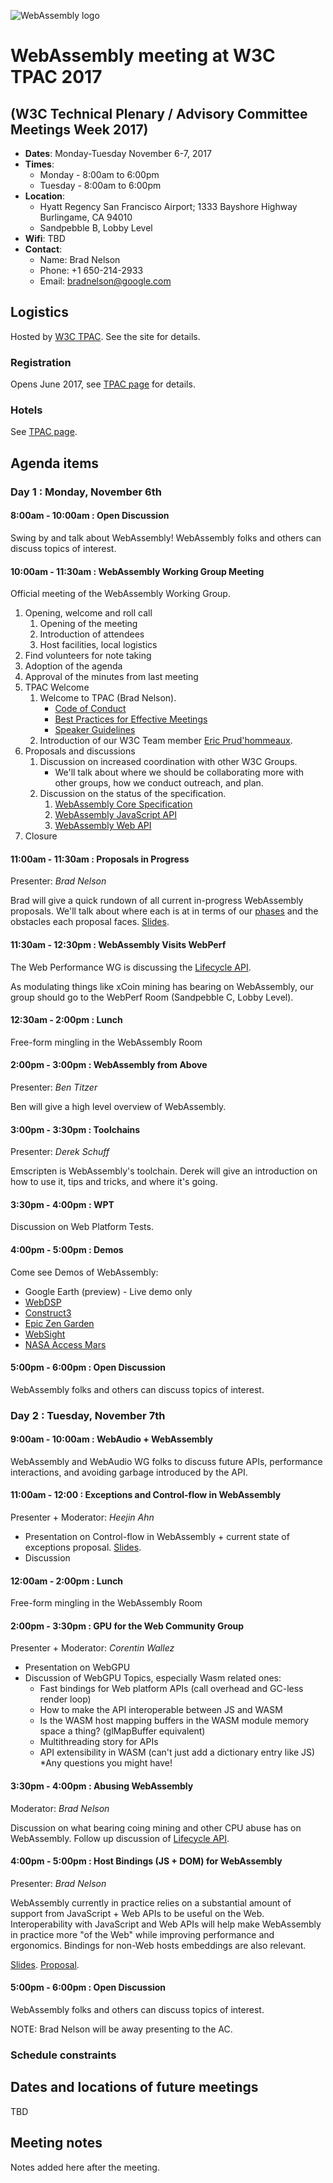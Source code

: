 ![WebAssembly logo](/images/WebAssembly.png)

# WebAssembly meeting at W3C TPAC 2017
## (W3C Technical Plenary / Advisory Committee Meetings Week 2017)

- **Dates**: Monday-Tuesday November 6-7, 2017
- **Times**:
    - Monday - 8:00am to 6:00pm
    - Tuesday - 8:00am to 6:00pm
- **Location**:
  * Hyatt Regency San Francisco Airport; 1333 Bayshore Highway Burlingame, CA 94010
  * Sandpebble B, Lobby Level
- **Wifi**: TBD
- **Contact**:
    - Name: Brad Nelson
    - Phone: +1 650-214-2933
    - Email: bradnelson@google.com

## Logistics

Hosted by [W3C TPAC](https://www.w3.org/2017/11/TPAC/). See the site for details.

### Registration

Opens June 2017, see [TPAC page](https://www.w3.org/2017/11/TPAC/) for details.

### Hotels

See [TPAC page](https://www.w3.org/2017/11/TPAC/).

## Agenda items

### Day 1 : Monday, November 6th

#### 8:00am - 10:00am : Open Discussion

Swing by and talk about WebAssembly!
WebAssembly folks and others can discuss topics of interest.

#### 10:00am - 11:30am : WebAssembly Working Group Meeting

Official meeting of the WebAssembly Working Group.

1. Opening, welcome and roll call
    1. Opening of the meeting
    1. Introduction of attendees
    1. Host facilities, local logistics
1. Find volunteers for note taking
1. Adoption of the agenda
1. Approval of the minutes from last meeting
1. TPAC Welcome
   1. Welcome to TPAC (Brad Nelson).
       * [Code of Conduct](https://www.w3.org/Consortium/cepc/)
       * [Best Practices for Effective Meetings](https://www.w3.org/wiki/Meetings_Best_Practices_document)
       * [Speaker Guidelines](https://www.w3.org/wiki/Speaker_Resources#Speakers_Guidelines)
   1. Introduction of our W3C Team member [Eric Prud'hommeaux](https://www.w3.org/People/Eric/).
1. Proposals and discussions
   1. Discussion on increased coordination with other W3C Groups.
      * We'll talk about where we should be collaborating more with other groups,
        how we conduct outreach, and plan.
   1. Discussion on the status of the specification.
      1. [WebAssembly Core Specification](https://github.com/WebAssembly/spec)
      1. [WebAssembly JavaScript API](https://littledan.github.io/spec/document/JS.html)
      1. [WebAssembly Web API](https://littledan.github.io/spec/document/web/)
1. Closure

#### 11:00am - 11:30am : Proposals in Progress
Presenter: *Brad Nelson*

Brad will give a quick rundown of all current in-progress WebAssembly proposals.
We'll talk about where each is at in terms of our
[phases](http://github.com/WebAssembly/meetings/blob/master/process/phases.md)
and the obstacles each proposal faces.
[Slides](https://docs.google.com/presentation/d/1uRpS79-kAoL3EoC7IxrJFU5G7V-Sxno9pm9rVjC20yE/).

#### 11:30am - 12:30pm : WebAssembly Visits WebPerf

The Web Performance WG is discussing the
[Lifecycle API](https://github.com/spanicker/web-lifecycle/blob/master/README.md).

As modulating things like xCoin mining has bearing on WebAssembly,
our group should go to the WebPerf Room (Sandpebble C, Lobby Level).

#### 12:30am - 2:00pm : Lunch

Free-form mingling in the WebAssembly Room

#### 2:00pm - 3:00pm : WebAssembly from Above
Presenter: *Ben Titzer*

Ben will give a high level overview of WebAssembly.

#### 3:00pm - 3:30pm : Toolchains
Presenter: *Derek Schuff*

Emscripten is WebAssembly's toolchain.
Derek will give an introduction on how to use it, tips and tricks, and where it's going.

#### 3:30pm - 4:00pm : WPT

Discussion on Web Platform Tests.

#### 4:00pm - 5:00pm : Demos

Come see Demos of WebAssembly:
* Google Earth (preview) - Live demo only
* [WebDSP](https://d2jta7o2zej4pf.cloudfront.net/)
* [Construct3](https://editor.construct.net/)
* [Epic Zen Garden](https://s3.amazonaws.com/mozilla-games/ZenGarden/EpicZenGarden.html)
* [WebSight](https://websightjs.com/)
* [NASA Access Mars](https://accessmars.withgoogle.com/)

#### 5:00pm - 6:00pm : Open Discussion

WebAssembly folks and others can discuss topics of interest.


### Day 2 : Tuesday, November 7th

#### 9:00am - 10:00am : WebAudio + WebAssembly

WebAssembly and WebAudio WG folks to discuss future APIs, performance interactions, and avoiding garbage introduced by the API.

#### 11:00am - 12:00 : Exceptions and Control-flow in WebAssembly
Presenter + Moderator: *Heejin Ahn*
* Presentation on Control-flow in WebAssembly + current state of exceptions proposal. [Slides](https://docs.google.com/presentation/d/1bny3a9OFxDoJQpQXz_ZVN_bCqrTPNGEnotLaubyXrxY/edit?usp=sharing).
* Discussion

#### 12:00am - 2:00pm : Lunch

Free-form mingling in the WebAssembly Room

#### 2:00pm - 3:30pm : GPU for the Web Community Group
Presenter + Moderator: *Corentin Wallez*
* Presentation on WebGPU
* Discussion of WebGPU Topics, especially Wasm related ones:
    * Fast bindings for Web platform APIs (call overhead and GC-less render loop)
    * How to make the API interoperable between JS and WASM
    * Is the WASM host mapping buffers in the WASM module memory space a thing? (glMapBuffer equivalent)
    * Multithreading story for APIs
    * API extensibility in WASM (can't just add a dictionary entry like JS)
    *Any questions you might have!

#### 3:30pm - 4:00pm : Abusing WebAssembly
Moderator: *Brad Nelson*

Discussion on what bearing coing mining and other CPU abuse has on WebAssembly.
Follow up discussion of [Lifecycle API](https://github.com/spanicker/web-lifecycle/blob/master/README.md).

#### 4:00pm - 5:00pm : Host Bindings (JS + DOM) for WebAssembly
Presenter: *Brad Nelson*

WebAssembly currently in practice relies on a substantial amount of support from
JavaScript + Web APIs to be useful on the Web. Interoperability with JavaScript
and Web APIs will help make WebAssembly in practice more "of the Web"
while improving performance and ergonomics. Bindings for non-Web hosts embeddings are also relevant.

[Slides](https://docs.google.com/presentation/d/10vz6pldVOA8N3guv2jf4DCUujqz6jFmDnp37ax4SCc0/edit?usp=sharing).
[Proposal](https://github.com/WebAssembly/host-bindings/blob/master/proposals/host-bindings/Overview.md).

#### 5:00pm - 6:00pm : Open Discussion

WebAssembly folks and others can discuss topics of interest.

NOTE: Brad Nelson will be away presenting to the AC.


### Schedule constraints

## Dates and locations of future meetings

TBD

## Meeting notes

Notes added here after the meeting.
